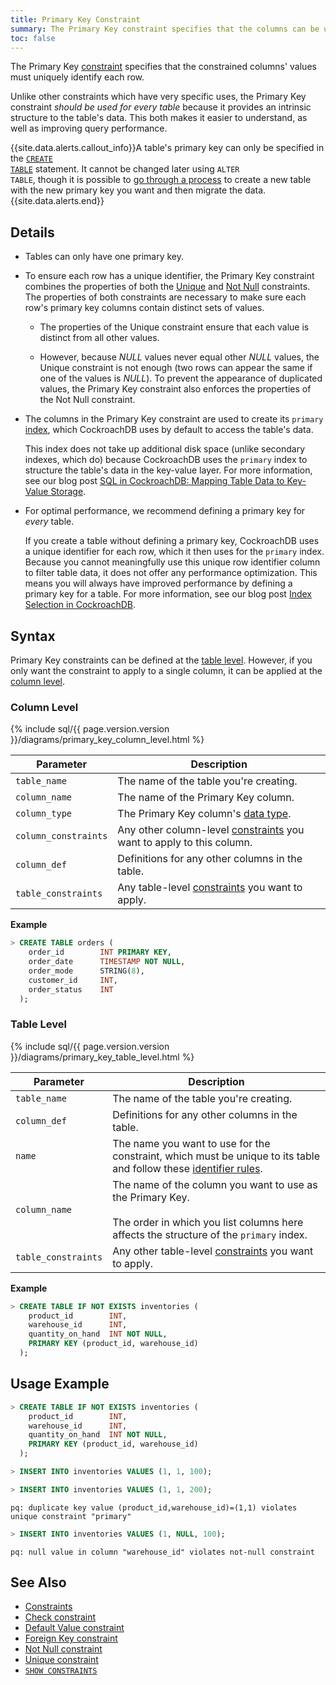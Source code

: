 ```yaml
---
title: Primary Key Constraint
summary: The Primary Key constraint specifies that the columns can be used to uniquely identify rows in a table.
toc: false
---
```


The Primary Key [constraint](constraints.html) specifies that the constrained columns' values must uniquely identify each row.

Unlike other constraints which have very specific uses, the Primary Key constraint *should be used for every table* because it provides an intrinsic structure to the table's data. This both makes it easier to understand, as well as improving query performance.

{{site.data.alerts.callout_info}}A table's primary key can only be specified in the <a href="create-table.html"><code>CREATE TABLE</code></a> statement. It cannot be changed later using <code>ALTER TABLE</code>, though it is possible to <a href="constraints.html#change-constraints">go through a process</a> to create a new table with the new primary key you want and then migrate the data.{{site.data.alerts.end}}

<div id="toc"></div>

## Details

- Tables can only have one primary key.
- To ensure each row has a unique identifier, the Primary Key constraint combines the properties of both the [Unique](unique.html) and [Not Null](not-null.html) constraints. The properties of both constraints are necessary to make sure each row's primary key columns contain distinct sets of values.

  - The properties of the Unique constraint ensure that each value is distinct from all other values.

  - However, because *NULL* values never equal other *NULL* values, the Unique constraint is not enough (two rows can appear the same if one of the values is *NULL*). To prevent the appearance of duplicated values, the Primary Key constraint also enforces the properties of the Not Null constraint.

- The columns in the Primary Key constraint are used to create its `primary` [index](indexes.html), which CockroachDB uses by default to access the table's data.

  This index does not take up additional disk space (unlike secondary indexes, which do) because CockroachDB uses the `primary` index to structure the table's data in the key-value layer. For more information, see our blog post [SQL in CockroachDB: Mapping Table Data to Key-Value Storage](https://www.cockroachlabs.com/blog/sql-in-cockroachdb-mapping-table-data-to-key-value-storage/).

- For optimal performance, we recommend defining a primary key for *every* table. 

  If you create a table without defining a primary key, CockroachDB uses a unique identifier for each row, which it then uses for the `primary` index. Because you cannot meaningfully use this unique row identifier column to filter table data, it does not offer any performance optimization. This means you will always have improved performance by defining a primary key for a table. For more information, see our blog post [Index Selection in CockroachDB](https://www.cockroachlabs.com/blog/index-selection-cockroachdb-2/).

## Syntax

Primary Key constraints can be defined at the [table level](#table-level). However, if you only want the constraint to apply to a single column, it can be applied at the [column level](#column-level).

### Column Level

{% include sql/{{ page.version.version }}/diagrams/primary_key_column_level.html %}

| Parameter | Description |
|-----------|-------------|
| `table_name` | The name of the table you're creating. |
| `column_name` | The name of the Primary Key column. |
| `column_type` | The Primary Key column's [data type](data-types.html). |
| `column_constraints` | Any other column-level [constraints](constraints.html) you want to apply to this column. |
| `column_def` | Definitions for any other columns in the table. |
| `table_constraints` | Any table-level [constraints](constraints.html) you want to apply. |

**Example**

~~~ sql 
> CREATE TABLE orders (
    order_id        INT PRIMARY KEY,
    order_date      TIMESTAMP NOT NULL,
    order_mode      STRING(8),
    customer_id     INT,
    order_status    INT
  );
~~~

### Table Level

{% include sql/{{ page.version.version }}/diagrams/primary_key_table_level.html %}

| Parameter | Description |
|-----------|-------------|
| `table_name` | The name of the table you're creating. |
| `column_def` | Definitions for any other columns in the table. |
| `name` | The name you want to use for the constraint, which must be unique to its table and follow these [identifier rules](keywords-and-identifiers.html#identifiers). |
| `column_name` | The name of the column you want to use as the Primary Key.<br/><br/>The order in which you list columns here affects the structure of the `primary` index.|
| `table_constraints` | Any other table-level [constraints](constraints.html) you want to apply. |

**Example**

~~~ sql
> CREATE TABLE IF NOT EXISTS inventories (
    product_id        INT,
    warehouse_id      INT,
    quantity_on_hand  INT NOT NULL,
    PRIMARY KEY (product_id, warehouse_id)
  );
~~~

## Usage Example

~~~ sql
> CREATE TABLE IF NOT EXISTS inventories (
    product_id        INT,
    warehouse_id      INT,
    quantity_on_hand  INT NOT NULL,
    PRIMARY KEY (product_id, warehouse_id)
  );

> INSERT INTO inventories VALUES (1, 1, 100);

> INSERT INTO inventories VALUES (1, 1, 200);
~~~
~~~
pq: duplicate key value (product_id,warehouse_id)=(1,1) violates unique constraint "primary"
~~~
~~~ sql
> INSERT INTO inventories VALUES (1, NULL, 100);
~~~
~~~
pq: null value in column "warehouse_id" violates not-null constraint
~~~

## See Also

- [Constraints](constraints.html)
- [Check constraint](check.html)
- [Default Value constraint](default-value.html)
- [Foreign Key constraint](foreign-key.html)
- [Not Null constraint](not-null.html)
- [Unique constraint](unique.html)
- [`SHOW CONSTRAINTS`](show-constraints.html)

